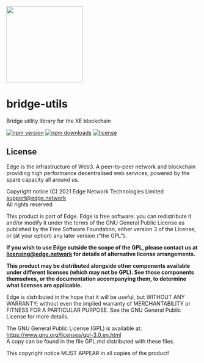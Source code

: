 <img src="https://cdn.edge.network/assets/img/edge-logo-green.svg" width="200">

# bridge-utils

Bridge utility library for the XE blockchain

[![npm version](https://img.shields.io/npm/v/@edge/bridge-utils)](https://www.npmjs.com/package/@edge/bridge-utils) [![npm downloads](https://img.shields.io/npm/dt/@edge/bridge-utils)](https://www.npmjs.com/package/@edge/bridge-utils) [![license](https://img.shields.io/npm/l/@edge/bridge-utils)](LICENSE.md)

## License

Edge is the infrastructure of Web3. A peer-to-peer network and blockchain providing high performance decentralised web services, powered by the spare capacity all around us.

Copyright notice
(C) 2021 Edge Network Technologies Limited <support@edge.network><br />
All rights reserved

This product is part of Edge.
Edge is free software: you can redistribute it and/or modify it under the terms of the GNU General Public License as published by the Free Software Foundation, either version 3 of the License, or (at your option) any later version ("the GPL").

**If you wish to use Edge outside the scope of the GPL, please contact us at licensing@edge.network for details of alternative license arrangements.**

**This product may be distributed alongside other components available under different licenses (which may not be GPL). See those components themselves, or the documentation accompanying them, to determine what licenses are applicable.**

Edge is distributed in the hope that it will be useful, but WITHOUT ANY WARRANTY; without even the implied warranty of MERCHANTABILITY or FITNESS FOR A PARTICULAR PURPOSE. See the GNU General Public License for more details.

The GNU General Public License (GPL) is available at: https://www.gnu.org/licenses/gpl-3.0.en.html<br />
A copy can be found in the file GPL.md distributed with
these files.

This copyright notice MUST APPEAR in all copies of the product!
